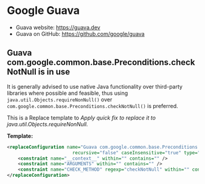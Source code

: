 # Google Guava

- Guava website: https://guava.dev
- Guava on GitHub: https://github.com/google/guava 

## Guava com.google.common.base.Preconditions.checkNotNull is in use

It is generally advised to use native Java functionality over third-party libraries where possible and feasible,
thus using `java.util.Objects.requireNonNull()` over `com.google.common.base.Preconditions.checkNotNull()` is preferred.

This is a Replace template to *Apply quick fix to replace it to java.util.Objects.requireNonNull.*

**Template:**

```xml
<replaceConfiguration name="Guava com.google.common.base.Preconditions.checkNotNull is in use. Apply quick fix to replace it to java.util.Objects.requireNonNull." created="1521563590516" text="com.google.common.base.Preconditions.$CHECK_METHOD$($ARGUMENTS$)"
                        recursive="false" caseInsensitive="true" type="JAVA" reformatAccordingToStyle="true" shortenFQN="true" useStaticImport="true" replacement="java.util.Objects.requireNonNull($ARGUMENTS$)">
    <constraint name="__context__" within="" contains="" />
    <constraint name="ARGUMENTS" within="" contains="" />
    <constraint name="CHECK_METHOD" regexp="checkNotNull" within="" contains="" />
</replaceConfiguration>
```
